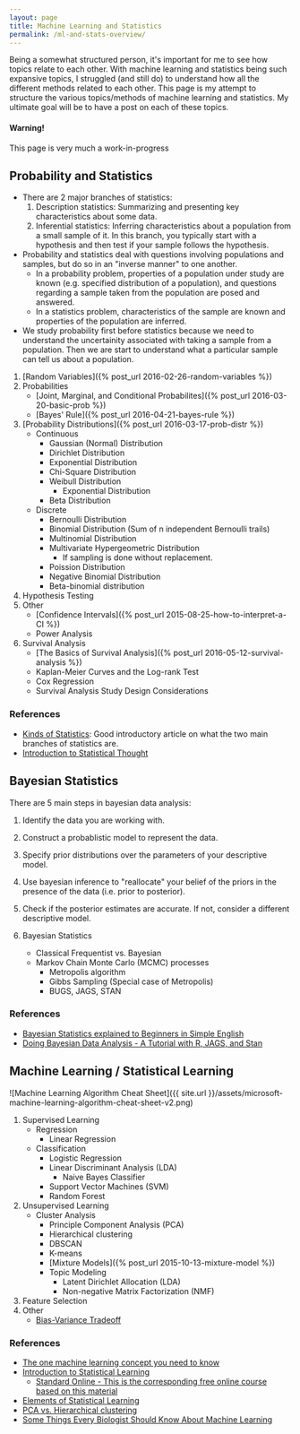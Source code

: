 ```yaml
---
layout: page
title: Machine Learning and Statistics
permalink: /ml-and-stats-overview/
---
```


Being a somewhat structured person, it's important for me to see how topics relate to each other. With machine learning and statistics being such expansive topics, I struggled (and still do) to understand how all the different methods related to each other. This page is my attempt to structure the various topics/methods of machine learning and statistics. My ultimate goal will be to have a post on each of these topics.

<div class="alert alert-dismissible alert-warning">
<h4>Warning!</h4>
<p>This page is very much a work-in-progress</p>
</div>

## Probability and Statistics

* There are 2 major branches of statistics:
    1. Description statistics: Summarizing and presenting key characteristics about some data.
    1. Inferential statistics: Inferring characteristics about a population from a small sample of it. In this branch, you typically start with a hypothesis and then test if your sample follows the hypothesis.
* Probability and statistics deal with questions involving populations and samples, but do so in an "inverse manner" to one another.
    + In a probability problem, properties of a population under study are known (e.g. specified distribution of a population), and questions regarding a sample taken from the population are posed and answered.
    + In a statistics problem, characteristics of the sample are known and properties of the population are inferred.
* We study probability first before statistics because we need to understand the uncertainity associated with taking a sample from a population. Then we are start to understand what a particular sample can tell us about a population.

1. [Random Variables]({% post_url 2016-02-26-random-variables %})
1. Probabilities
    * [Joint, Marginal, and Conditional Probabilites]({% post_url 2016-03-20-basic-prob %})
    * [Bayes' Rule]({% post_url 2016-04-21-bayes-rule %})
1. [Probability Distributions]({% post_url 2016-03-17-prob-distr %})
   * Continuous
        + Gaussian (Normal) Distribution
        + Dirichlet Distribution
        + Exponential Distribution
        + Chi-Square Distribution
        + Weibull Distribution
            - Exponential Distribution
        + Beta Distribution
    * Discrete
        + Bernoulli Distribution
        + Binomial Distribution (Sum of n independent Bernoulli trails)
        + Multinomial Distribution
        + Multivariate Hypergeometric Distribution
            - If sampling is done without replacement.
        + Poission Distribution
        + Negative Binomial Distribution
        + Beta-binomial distribution
1. Hypothesis Testing
1. Other
    * [Confidence Intervals]({% post_url 2015-08-25-how-to-interpret-a-CI %})
    * Power Analysis
1. Survival Analysis
    * [The Basics of Survival Analysis]({% post_url 2016-05-12-survival-analysis %})
    * Kaplan-Meier Curves and the Log-rank Test
    * Cox Regression
    * Survival Analysis Study Design Considerations

### References

* [Kinds of Statistics](http://be.wvu.edu/divmim/mgmt/blakely/homepage/Mktg325/Kinds%20of%20Statistics%20and%20Types%20of%20Data.pdf): Good introductory article on what the two main branches of statistics are.
* [Introduction to Statistical Thought](http://people.math.umass.edu/~lavine/Book/book.html)

## Bayesian Statistics

There are 5 main steps in bayesian data analysis:

1. Identify the data you are working with.
1. Construct a probablistic model to represent the data.
1. Specify prior distributions over the parameters of your descriptive model.
1. Use bayesian inference to "reallocate" your belief of the priors in the presence of the data (i.e. prior to posterior).
1. Check if the posterior estimates are accurate. If not, consider a different descriptive model.

1. Bayesian Statistics
    * Classical Frequentist vs. Bayesian 
    * Markov Chain Monte Carlo (MCMC) processes
        + Metropolis algorithm
        + Gibbs Sampling (Special case of Metropolis)
        + BUGS, JAGS, STAN

### References

* [Bayesian Statistics explained to Beginners in Simple English](http://www.analyticsvidhya.com/blog/2016/06/bayesian-statistics-beginners-simple-english/)
* [Doing Bayesian Data Analysis - A Tutorial with R, JAGS, and Stan](https://sites.google.com/site/doingbayesiandataanalysis/)

## Machine Learning / Statistical Learning

![Machine Learning Algorithm Cheat Sheet]({{ site.url }}/assets/microsoft-machine-learning-algorithm-cheat-sheet-v2.png)

1. Supervised Learning
    * Regression
        + Linear Regression
    * Classification
        + Logistic Regression
        + Linear Discriminant Analysis (LDA)
            - Naive Bayes Classifier
        + Support Vector Machines (SVM)
        + Random Forest
1. Unsupervised Learning
    * Cluster Analysis
        + Principle Component Analysis (PCA)
        + Hierarchical clustering
        + DBSCAN
        + K-means
        + [Mixture Models]({% post_url 2015-10-13-mixture-model %})
        + Topic Modeling
            - Latent Dirichlet Allocation (LDA)
            - Non-negative Matrix Factorization (NMF)
1. Feature Selection
1. Other
    * [Bias-Variance Tradeoff](http://scott.fortmann-roe.com/docs/BiasVariance.html)

### References

* [The one machine learning concept you need to know](http://www.sharpsightlabs.com/one-concept-machine-learning/)
* [Introduction to Statistical Learning](http://www-bcf.usc.edu/~gareth/ISL/)
    + [Standard Online - This is the corresponding free online course based on this material](https://statlearning.class.stanford.edu)
* [Elements of Statistical Learning](http://statweb.stanford.edu/~tibs/ElemStatLearn/)
* [PCA vs. Hierarchical clustering](http://www.rna-seqblog.com/a-comparison-between-pca-and-hierarchical-clustering/)
* [Some Things Every Biologist Should Know About Machine Learning](http://master.bioconductor.org/help/course-materials/2003/Milan/Lectures/MachineLearning.pdf)
